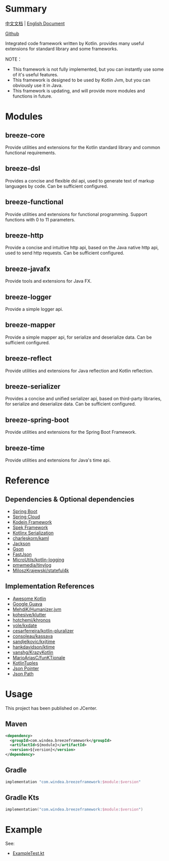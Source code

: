 # Summary

[中文文档](README.md) | [English Document](README_en.md)

[Github](https://github.com/DragonKnightOfBreeze/breeze-framework)

Integrated code framework written by Kotlin.
provides many useful extensions for standard library and some frameworks.

NOTE：

* This framework is not fully implemented, but you can instantly use some of it's useful features.
* This framework is designed to be used by Kotlin Jvm, but you can obviously use it in Java.
* This framework is updating, and will provide more modules and functions in future.

# Modules

## breeze-core

Provide utilities and extensions for the Kotlin standard library and common functional requirements.

## breeze-dsl

Provides a concise and flexible dsl api, used to generate text of markup languages by code.
Can be sufficient configured.

## breeze-functional

Provide utilities and extensions for functional programming.
Support functions with 0 to 11 parameters.

## breeze-http

Provide a concise and intuitive http api, based on the Java native http api, used to send http requests.
Can be sufficient configured.

## breeze-javafx

Provide tools and extensions for Java FX.

## breeze-logger

Provide a simple logger api.

## breeze-mapper

Provide a simple mapper api, for serialize and deserialize data.
Can be sufficient configured.

## breeze-reflect

Provide utilities and extensions for Java reflection and Kotlin reflection.

## breeze-serializer

Provides a concise and unified serializer api, based on third-party libraries, for serialize and deserialize data.
Can be sufficient configured.

## breeze-spring-boot

Provide utilities and extensions for the Spring Boot Framework.

## breeze-time

Provide utilities and extensions for Java's time api.

# Reference

## Dependencies & Optional dependencies

* [Spring Boot](https://github.com/spring-projects/spring-boot)
* [Spring Cloud](https://github.com/spring-cloud)
* [Kodein Framework](https://github.com/Kodein-Framework/Kodein-DI)
* [Spek Framework](https://github.com/spekframework/spek)
* [Kotlinx Serialization](https://github.com/Kotlin/kotlinx.serialization)
* [charleskorn/kaml](https://github.com/charleskorn/kaml)
* [Jackson](https://github.com/FasterXML/jackson)
* [Gson](https://github.com/google/gson)
* [FastJson](https://github.com/alibaba/fastjson)
* [MicroUtils/kotlin-logging](https://github.com/MicroUtils/kotlin-logging)
* [pmwmedia/tinylog](https://github.com/pmwmedia/tinylog)
* [MiloszKrajewski/stateful4k](https://github.com/MiloszKrajewski/stateful4k)

## Implementation References

* [Awesome Kotlin](https://github.com/KotlinBy/awesome-kotlin)
* [Google Guava](https://github.com/google/guava)
* [MehdiK/Humanizer.jvm](https://github.com/MehdiK/Humanizer.jvm)
* [kohesive/klutter](https://github.com/kohesive/klutter)
* [hotchemi/khronos](https://github.com/hotchemi/khronos)
* [yole/kxdate](https://github.com/yole/kxdate)
* [cesarferreira/kotlin-pluralizer](https://github.com/cesarferreira/kotlin-pluralizer)
* [consoleau/kassava](https://github.com/consoleau/kassava)
* [sandjelkovic/kxjtime](https://github.com/sandjelkovic/kxjtime)
* [hankdavidson/ktime](https://github.com/hankdavidson/ktime)
* [vanshg/KrazyKotlin](https://github.com/vanshg/KrazyKotlin)
* [MarioAriasC/funKTionale](https://github.com/MarioAriasC/funKTionale/tree/master/funktionale-composition)
* [KotlinTuples](https://github.com/enbandari/KotlinTuples)
* [Json Pointer](https://tools.ietf.org/html/rfc6901)
* [Json Path](https://github.com/json-path/JsonPath)

# Usage

This project has been published on JCenter.

## Maven

```xml
<dependency>
  <groupId>com.windea.breezeframework</groupId>
  <artifactId>${module}</artifactId>
  <version>${version}</version>
</dependency>
```

## Gradle

```groovy
implementation "com.windea.breezeframework:$module:$version"
```

## Gradle Kts

```kotlin
implementation("com.windea.breezeframework:$module:$version")
```

# Example

See:

* [ExampleTest.kt](breeze-core/src/test/kotlin/ExampleTest.kt)
